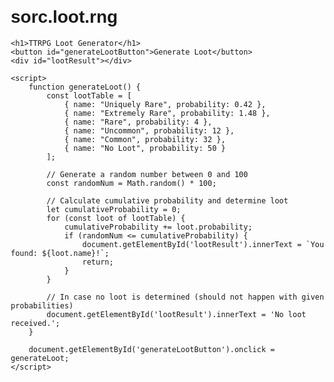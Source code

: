 # sorc.loot.rng

<!DOCTYPE html>
<html lang="en">
<head>
    <meta charset="UTF-8">
    <meta name="viewport" content="width=device-width, initial-scale=1.0">
    <title>TTRPG Loot System</title>
    <style>
        body {
            font-family: Arial, sans-serif;
            margin: 20px;
        }
        #lootResult {
            margin-top: 20px;
            font-weight: bold;
        }
    </style>
</head>
<body>

    <h1>TTRPG Loot Generator</h1>
    <button id="generateLootButton">Generate Loot</button>
    <div id="lootResult"></div>

    <script>
        function generateLoot() {
            const lootTable = [
                { name: "Uniquely Rare", probability: 0.42 },
                { name: "Extremely Rare", probability: 1.48 },
                { name: "Rare", probability: 4 },
                { name: "Uncommon", probability: 12 },
                { name: "Common", probability: 32 },
                { name: "No Loot", probability: 50 }
            ];

            // Generate a random number between 0 and 100
            const randomNum = Math.random() * 100;

            // Calculate cumulative probability and determine loot
            let cumulativeProbability = 0;
            for (const loot of lootTable) {
                cumulativeProbability += loot.probability;
                if (randomNum <= cumulativeProbability) {
                    document.getElementById('lootResult').innerText = `You found: ${loot.name}!`;
                    return;
                }
            }

            // In case no loot is determined (should not happen with given probabilities)
            document.getElementById('lootResult').innerText = 'No loot received.';
        }

        document.getElementById('generateLootButton').onclick = generateLoot;
    </script>

</body>
</html>
